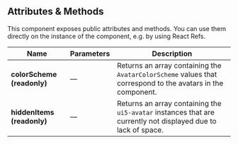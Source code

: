 ## Attributes & Methods

This component exposes public attributes and methods. You can use them directly on the instance of the component, e.g. by using React Refs.

| Name                       | Parameters | Description                                                                                                              |
| -------------------------- | ---------- | ------------------------------------------------------------------------------------------------------------------------ |
| **colorScheme (readonly)** | &mdash;    | Returns an array containing the <code>AvatarColorScheme</code> values that correspond to the avatars in the component.   |
| **hiddenItems (readonly)** | &mdash;    | Returns an array containing the <code>ui5-avatar</code> instances that are currently not displayed due to lack of space. |
